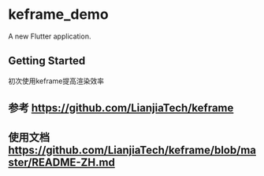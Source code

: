# keframe_demo

A new Flutter application.

## Getting Started
初次使用keframe提高渲染效率

## 参考 https://github.com/LianjiaTech/keframe
## 使用文档 https://github.com/LianjiaTech/keframe/blob/master/README-ZH.md

